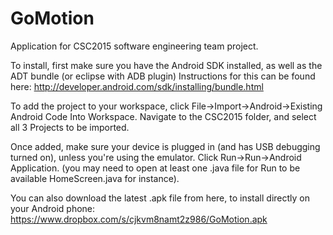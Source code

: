 GoMotion
=======
Application for CSC2015 software engineering team project.

To install, first make sure you have the Android SDK installed, as well as the ADT bundle (or eclipse with ADB plugin)
Instructions for this can be found here: http://developer.android.com/sdk/installing/bundle.html

To add the project to your workspace, click File->Import->Android->Existing Android Code Into Workspace.
Navigate to the CSC2015 folder, and select all 3 Projects to be imported.

Once added, make sure your device is plugged in (and has USB debugging turned on), unless you're using the 
emulator. Click Run->Run->Android Application. (you may need to open at least one .java file for Run to be available
HomeScreen.java for instance).

You can also download the latest .apk file from here, to install directly on your Android phone: https://www.dropbox.com/s/cjkvm8namt2z986/GoMotion.apk